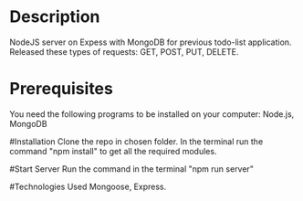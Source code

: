 # Description
NodeJS server on Expess with MongoDB for previous todo-list application. Released these types of requests: GET, POST, PUT, DELETE.

# Prerequisites
You need the following programs to be installed on your computer:
Node.js, MongoDB

#Installation
Clone the repo  in chosen folder.
In the terminal run the command "npm install" to get all the required modules.

#Start Server
Run the command in the terminal "npm run server"

#Technologies Used
Mongoose, Express.
